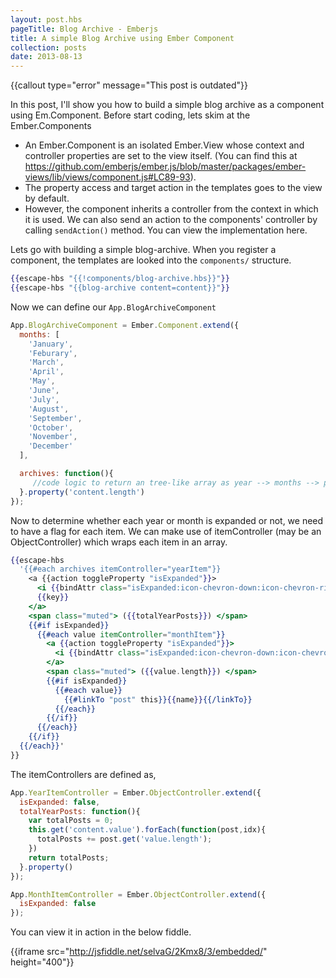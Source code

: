 ```yaml
---
layout: post.hbs
pageTitle: Blog Archive - Emberjs
title: A simple Blog Archive using Ember Component
collection: posts
date: 2013-08-13
---
```


{{callout type="error" message="This post is outdated"}}

In this post, I'll show you how to build a simple blog archive as a component using Em.Component. Before start coding, lets skim at the Ember.Components

- An Ember.Component is an isolated Ember.View whose context and controller properties are set to the view itself. (You can find this at https://github.com/emberjs/ember.js/blob/master/packages/ember-views/lib/views/component.js#LC89-93).  
- The property access and target action in the templates goes to the view by default.
- However, the component inherits a controller from the context in which it is used. We can also send an action to the components' controller by calling `sendAction()` method. You can view the implementation  here.

Lets go with building a simple blog-archive.
When you register a component, the templates are looked into the `components/` structure.

```hbs
{{escape-hbs "{{!components/blog-archive.hbs}}"}}
{{escape-hbs "{{blog-archive content=content}}"}}
```

Now we can define our `App.BlogArchiveComponent`

```js
App.BlogArchiveComponent = Ember.Component.extend({
  months: [
    'January',
    'Feburary',
    'March',
    'April',
    'May',
    'June',
    'July',
    'August',
    'September',
    'October',
    'November',
    'December'
  ],

  archives: function(){
     //code logic to return an tree-like array as year --> months --> posts
  }.property('content.length')
});
```

Now to determine whether each year or month is expanded or not, we need to have a flag for each item. We can make use of itemController (may be an ObjectController) which wraps each item in an array.

```hbs
{{escape-hbs
  '{{#each archives itemController="yearItem"}}
    <a {{action toggleProperty "isExpanded"}}>
      <i {{bindAttr class="isExpanded:icon-chevron-down:icon-chevron-right"}}></i>
      {{key}}
    </a>
    <span class="muted"> ({{totalYearPosts}}) </span>
    {{#if isExpanded}}
      {{#each value itemController="monthItem"}}
        <a {{action toggleProperty "isExpanded"}}>
          <i {{bindAttr class="isExpanded:icon-chevron-down:icon-chevron-right"}}></i>{{key}}
        </a>
        <span class="muted"> ({{value.length}}) </span>
        {{#if isExpanded}}
          {{#each value}}
            {{#linkTo "post" this}}{{name}}{{/linkTo}}
          {{/each}}
        {{/if}}  
      {{/each}}
    {{/if}}
  {{/each}}'
}}
```

The itemControllers are defined as,

```js
App.YearItemController = Ember.ObjectController.extend({
  isExpanded: false,
  totalYearPosts: function(){
    var totalPosts = 0;    
    this.get('content.value').forEach(function(post,idx){
      totalPosts += post.get('value.length');
    })
    return totalPosts;
  }.property()
});

App.MonthItemController = Ember.ObjectController.extend({
  isExpanded: false
});
```

You can view it in action in the below fiddle.

{{iframe src="http://jsfiddle.net/selvaG/2Kmx8/3/embedded/" height="400"}}
